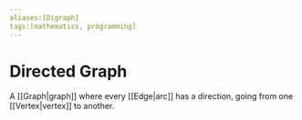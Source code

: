 ```yaml
---
aliases:[Digraph]
tags:[mathematics, programming]
---
```

# Directed Graph

A [[Graph|graph]] where every [[Edge|arc]] has a direction, going from one [[Vertex|vertex]] to another.